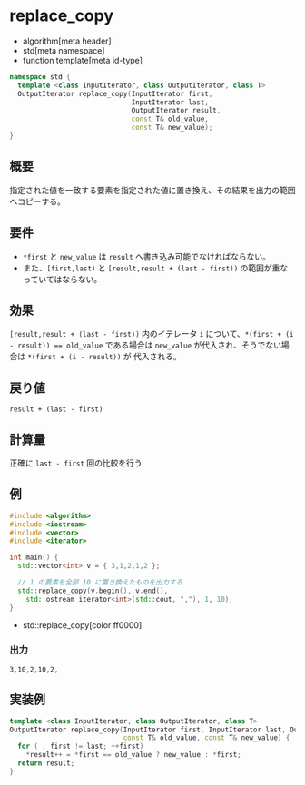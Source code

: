 # replace_copy
* algorithm[meta header]
* std[meta namespace]
* function template[meta id-type]

```cpp
namespace std {
  template <class InputIterator, class OutputIterator, class T>
  OutputIterator replace_copy(InputIterator first,
                              InputIterator last,
                              OutputIterator result,
                              const T& old_value,
                              const T& new_value);
}
```

## 概要
指定された値を一致する要素を指定された値に置き換え、その結果を出力の範囲へコピーする。


## 要件
- `*first` と `new_value` は `result` へ書き込み可能でなければならない。
- また、`[first,last)` と `[result,result + (last - first))` の範囲が重なっていてはならない。


## 効果
`[result,result + (last - first))` 内のイテレータ `i` について、`*(first + (i - result)) == old_value` である場合は `new_value` が代入され、そうでない場合は `*(first + (i - result))` が 代入される。


## 戻り値
`result + (last - first)`


## 計算量
正確に `last - first` 回の比較を行う


## 例
```cpp example
#include <algorithm>
#include <iostream>
#include <vector>
#include <iterator>

int main() {
  std::vector<int> v = { 3,1,2,1,2 };

  // 1 の要素を全部 10 に置き換えたものを出力する
  std::replace_copy(v.begin(), v.end(),
    std::ostream_iterator<int>(std::cout, ","), 1, 10);
}
```
* std::replace_copy[color ff0000]

### 出力
```
3,10,2,10,2,
```


## 実装例
```cpp
template <class InputIterator, class OutputIterator, class T>
OutputIterator replace_copy(InputIterator first, InputIterator last, OutputIterator result,
                            const T& old_value, const T& new_value) {
  for ( ; first != last; ++first)
    *result++ = *first == old_value ? new_value : *first;
  return result;
}
```


